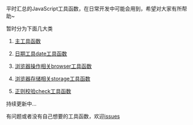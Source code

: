 平时汇总的JavaScript工具函数，在日常开发中可能会用到，希望对大家有所帮助~

暂时分为下面几大类
1. [主工具函数](https://github.com/Darren-supreme/commonUtils/blob/master/util/util.js)

2. [日期工具date工具函数](https://github.com/Darren-supreme/commonUtils/blob/master/dateUtil/dateUtil.js)

3. [浏览器操作相关browser工具函数](https://github.com/Darren-supreme/commonUtils/blob/master/browser/browserUtil.js)

4. [浏览器存储相关storage工具函数](https://github.com/Darren-supreme/commonUtils/blob/master/storage/storageUtil.js)

5. [正则校验check工具函数](https://github.com/Darren-supreme/commonUtils/blob/master/check/checkUtil.js)

持续更新中...

有问题或者没有自己想要的工具函数，欢迎[issues](https://github.com/Darren-supreme/commonUtils/issues)
